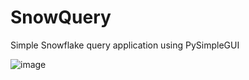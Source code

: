 # SnowQuery
Simple Snowflake query application using PySimpleGUI

![image](https://user-images.githubusercontent.com/11447810/188649395-19d31d5d-5954-43cd-82ff-94f9a58af7a1.png)

